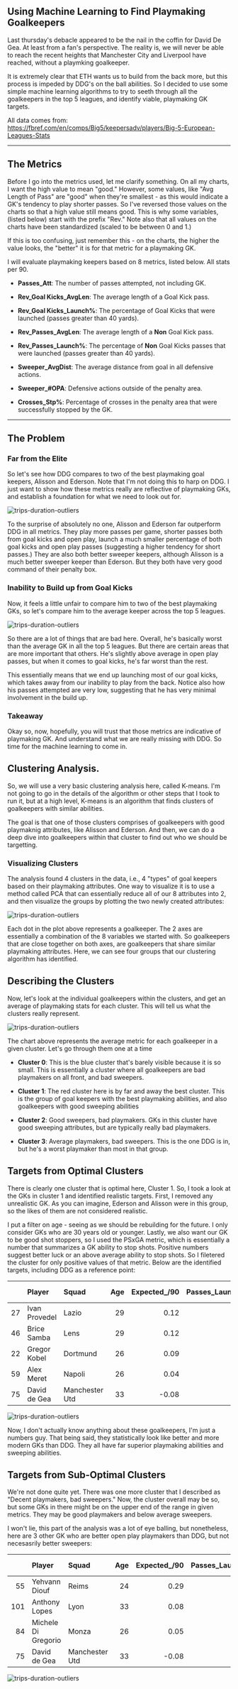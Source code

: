## Using Machine Learning to Find Playmaking Goalkeepers

Last thursday's debacle appeared to be the nail in the coffin for David De Gea. At least from a fan's perspective. The reality is, we will never be able to reach the recent heights that Manchester City and Liverpool have reached, without a playmking goalkeeper.

It is extremely clear that ETH wants us to build from the back more, but this process is impeded by DDG's on the ball abilities. So I decided to use some simple machine learning algorithms to try to seeth through all the goalkeepers in the top 5 leagues, and identify viable, playmaking GK targets.

All data comes from: https://fbref.com/en/comps/Big5/keepersadv/players/Big-5-European-Leagues-Stats

---
## The Metrics

Before I go into the metrics used, let me clarify something. On all my charts, I want the high value to mean "good." However, some values, like "Avg Length of Pass" are "good" when they're smallest - as this would indicate a GK's tendency to play shorter passes. So I've reversed those values on the charts so that a high value still means good. This is why some variables, (listed below) start with the prefix "Rev." Note also that all values on the charts have been standardized (scaled to be between 0 and 1.)

If this is too confusing, just remember this - on the charts, the higher the value looks, the "better" it is for that metric for a playmaking GK.

I will evaluate playmaking keepers based on 8 metrics, listed below. All stats per 90.

* **Passes_Att**: The number of passes attempted, not including GK.

* **Rev_Goal Kicks_AvgLen**: The average length of a Goal Kick pass. 

* **Rev_Goal Kicks_Launch%**: The percentage of Goal Kicks that were launched (passes greater than 40 yards). 

* **Rev_Passes_AvgLen**: The average length of a **Non** Goal Kick pass. 
  
* **Rev_Passes_Launch%**: The percentage of **Non** Goal Kicks passes that were launched (passes greater than 40 yards). 

* **Sweeper_AvgDist**: The average distance from goal in all defensive actions.

* **Sweeper_#OPA**: Defensive actions outside of the penalty area.

* **Crosses_Stp%**: Percentage of crosses in the penalty area that were successfully stopped by the GK.
---
## The Problem

### Far from the Elite

So let's see how DDG compares to two of the best playmaking goal keepers, Alisson and Ederson. Note that I'm not doing this to harp on DDG. I just want to show how these metrics really are reflective of playmaking GKs, and establish a foundation for what we need to look out for.

![trips-duration-outliers](./images/alisson_ederson_ddg.png)

To the surprise of absolutely no one, Alisson and Ederson far outperform DDG in all metrics. They play more passes per game, shorter passes both from goal kicks and open play, launch a much smaller percentage of both goal kicks and open play passes (suggesting a higher tendency for short passes.) They are also both better sweeper keepers, although Alisson is a much better sweeper keeper than Ederson. But they both have very good command of their penalty box.

### Inability to Build up from Goal Kicks

Now, it feels a little unfair to compare him to two of the best playmaking GKs, so let's compare him to the average keeper across the top 5 leagues.

![trips-duration-outliers](./images/t5_leagues.png)

So there are a lot of things that are bad here. Overall, he's basically worst than the average GK in all the top 5 leagues. But there are certain areas that are more important that others. He's slightly above average in open play passes, but when it comes to goal kicks, he's far worst than the rest. 

This essentially means that we end up launching most of our goal kicks, which takes away from our inability to play from the back. Notice also how his passes attempted are very low, suggesting that he has very minimal involvement in the build up.

### Takeaway

Okay so, now, hopefully, you will trust that those metrics are indicative of playmaking GK. And understand what we are really missing with DDG. So time for the machine learning to come in.

## Clustering Analysis.

So, we will use a very basic clustering analysis here, called K-means. I'm not going to go in the details of the algorithm or other steps that I took to run it, but at a high level, K-means is an algorithm that finds clusters of goalkeepers with similar abilities. 

The goal is that one of those clusters comprises of goalkeepers with good playmaknig attributes, like Alisson and Ederson. And then, we can do a deep dive into goalkeepers within that cluster to find out who we should be targetting.

### Visualizing Clusters

The analysis found 4 clusters in the data, i.e., 4 "types" of goal keepers based on their playmaking attributes. One way to visualize it is to use a method called PCA that can essentially reduce all of our 8 attributes into 2, and then visualize the groups by plotting the two newly created attributes:

![trips-duration-outliers](./images/pca_with_clusters.png)

Each dot in the plot above represents a goalkeeper. The 2 axes are essentially a combination of the 8 variables we started with. So goalkeepers that are close together on both axes, are goalkeepers that share similar playmaking attributes. Here, we can see four groups that our clustering algorithm has identified.

## Describing the Clusters

Now, let's look at the individual goalkeepers within the clusters, and get an average of playmaking stats for each cluster. This will tell us what the clusters really represent.

![trips-duration-outliers](./images/clusters_profile.png)

The chart above represents the average metric for each goalkeeper in a given cluster. Let's go through them one at a time

* **Cluster 0**: This is the blue cluster that's barely visible because it is so small. This is essentially a cluster where all goalkeepers are bad playmakers on all front, and bad sweepers.

* **Cluster 1**: The red cluster here is by far and away the best cluster. This is the group of goal keepers with the best playmaking abilities, and also goalkeepers with good sweeping abilities

* **Cluster 2**: Good sweepers, bad playmakers. GKs in this cluster have good sweeping attributes, but are typically really bad playmakers.

* **Cluster 3**: Average playmakers, bad sweepers. This is the one DDG is in, but he's a worst playmaker than most in that group.

## Targets from Optimal Clusters

There is clearly one cluster that is optimal here, Cluster 1. So, I took a look at the GKs in cluster 1 and identified realistic targets. First, I removed any unrealistic GK. As you can imagine, Ederson and Alisson were in this group, so the likes of them are not considered realistic.

I put a filter on age - seeing as we should be rebuilding for the future. I only consider GKs who are 30 years old or younger. Lastly, we also want our GK to be good shot stoppers, so I used the PSxGA metric, which is essentially a number that summarizes a GK ability to stop shots. Positive numbers suggest better luck or an above average ability to stop shots. So I filetered the cluster for only positive values of that metric. Below are the identified targets, including DDG as a reference point:

|    | Player        | Squad          |   Age |   Expected_/90 |   Passes_Launch% |   Passes_AvgLen |   Goal Kicks_Launch% |   Goal Kicks_AvgLen |   Crosses_Stp% |   Sweeper_#OPA |   Sweeper_AvgDist |   Passes_Att |
|---:|:--------------|:---------------|------:|---------------:|-----------------:|----------------:|---------------------:|--------------------:|---------------:|---------------:|------------------:|-------------:|
| 27 | Ivan Provedel | Lazio          |    29 |           0.12 |             28.8 |            33   |                 35.4 |                34.7 |            4.1 |           1.51 |              16.6 |         29.9 |
| 46 | Brice Samba   | Lens           |    29 |           0.12 |             34.3 |            32.7 |                 26.2 |                29.3 |            7.3 |           1.23 |              16.7 |         29.2 |
| 22 | Gregor Kobel  | Dortmund       |    26 |           0.09 |             21.7 |            29.4 |                 42.5 |                37.8 |            4.9 |           1.57 |              17.3 |         32.7 |
| 59 | Alex Meret    | Napoli         |    26 |           0.04 |             14.9 |            26.2 |                 20.6 |                27.1 |            3.4 |           1.07 |              17   |         22   |
| 75 | David de Gea  | Manchester Utd |    33 |          -0.08 |             31.6 |            31.6 |                 65.5 |                48.3 |            3   |           0.83 |              14.5 |         27.1 |


![trips-duration-outliers](./images/optimal_targets.png)

Now, I don't actually know anything about these goalkeepers, I'm just a numbers guy. That being said, they statistically look like better and more modern GKs than DDG. They all have far superior playmaking abilities and sweeping abilities.

## Targets from Sub-Optimal Clusters

We're not done quite yet. There was one more cluster that I described as "Decent playmakers, bad sweepers." Now, the cluster overall may be so, but some GKs in there might be on the upper end of the range in given metrics. They may be good playmakers and below average sweepers.

I won't lie, this part of the analysis was a lot of eye balling, but nonetheless, here are 3 other GK who are better open play playmakers than DDG, but not necesasrily better sweepers:

|     | Player              | Squad          |   Age |   Expected_/90 |   Passes_Launch% |   Passes_AvgLen |   Goal Kicks_Launch% |   Goal Kicks_AvgLen |   Crosses_Stp% |   Sweeper_#OPA |   Sweeper_AvgDist |   Passes_Att |
|----:|:--------------------|:---------------|------:|---------------:|-----------------:|----------------:|---------------------:|--------------------:|---------------:|---------------:|------------------:|-------------:|
|  55 | Yehvann Diouf       | Reims          |    24 |           0.29 |             29.7 |            32.3 |                 32.9 |                33.8 |            9.3 |           1.13 |              12.7 |         27.3 |
| 101 | Anthony Lopes       | Lyon           |    33 |           0.08 |             32.2 |            32.4 |                 31.1 |                32.4 |            5.5 |           0.58 |              12.7 |         24.6 |
|  84 | Michele Di Gregorio | Monza          |    26 |           0.05 |             30.5 |            32.4 |                 35.3 |                33.4 |            3.1 |           0.72 |              12.4 |         32.8 |
|  75 | David de Gea        | Manchester Utd |    33 |          -0.08 |             31.6 |            31.6 |                 65.5 |                48.3 |            3   |           0.83 |              14.5 |         27.1 |

![trips-duration-outliers](./images/second_optimal_targets.png)
